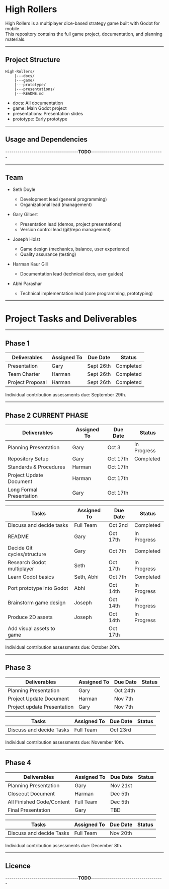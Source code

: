 # High Rollers

High Rollers is a multiplayer dice-based strategy game built with Godot for mobile.  
This repository contains the full game project, documentation, and planning materials.

---

## Project Structure

```text
High-Rollers/
	|---docs/
	|---game/
	|---prototype/
	|---presentations/
	|---README.md
```

- docs: All documentation   
- game: Main Godot project
- presentations: Presentation slides
- prototype: Early prototype 

---

## Usage and Dependencies

------------------------------------**TODO**------------------------------------

---

## Team

- Seth Doyle
	* Development lead (general programming)  
	* Organizational lead (management)  

- Gary Gilbert 
	* Presentation lead (demos, project presentations)  
	* Version control lead (git/repo management)  

- Joseph Holst  
	* Game design (mechanics, balance, user experience)  
	* Quality assurance (testing)  

- Harman Kaur Gill  
	* Documentation lead (technical docs, user guides)  

- Abhi Parashar  
	* Technical implementation lead (core programming, prototyping)


---

# Project Tasks and Deliverables

---

## Phase 1 
| Deliverables                 | Assigned To       | Due Date     | Status       |
|------------------------------|-------------------|--------------|--------------|
| Presentation                 | Gary              | Sept 26th    | Completed    |
| Team Charter                 | Harman            | Sept 26th    | Completed    |
| Project Proposal             | Harman            | Sept 26th    | Completed    |

Individual contribution assessments due: September 29th.

---

## Phase 2                                                           CURRENT PHASE
| Deliverables                 | Assigned To       | Due Date     | Status       |
|------------------------------|-------------------|--------------|--------------|
| Planning Presentation        | Gary              | Oct 3        | In Progress  |
| Repository Setup             | Gary              | Oct 17th     | Completed    |
| Standards & Procedures       | Harman            | Oct 17th     |              |
| Project Update Document      | Harman            | Oct 17th     |              |
| Long Formal Presentation     | Gary              | Oct 17th     |              |

| Tasks                        | Assigned To       | Due Date     | Status       |
|------------------------------|-------------------|--------------|--------------|
| Discuss and decide tasks     | Full Team         | Oct 2nd      | Completed    |
| README                       | Gary              | Oct 17th     | In Progress  |
| Decide Git cycles/structure  | Gary              | Oct 7th      | Completed    |
| Research Godot multiplayer   | Seth              | Oct 17th     | In Progress  |
| Learn Godot basics           | Seth, Abhi        | Oct 7th      | Completed    |
| Port prototype into Godot    | Abhi              | Oct 14th     | In Progress  |
| Brainstorm game design       | Joseph            | Oct 14th     | In Progress  |
| Produce 2D assets            | Joseph            | Oct 14th     | In Progress  |
| Add visual assets to game    |                   | Oct 17th     |              |

Individual contribution assessments due: October 20th.

---

## Phase 3 
| Deliverables                 | Assigned To       | Due Date     | Status       |
|------------------------------|-------------------|--------------|--------------|
| Planning Presentation        | Gary              | Oct 24th     |              |
| Project Update Document      | Harman            | Nov 7th      |              |
| Project update Presentation  | Gary              | Nov 7th      |              |

| Tasks                        | Assigned To       | Due Date     | Status       |
|------------------------------|-------------------|--------------|--------------|
| Discuss and decide Tasks     | Full Team         | Oct 23rd     |              |

Individual contribution assessments due: November 10th.

---

## Phase 4 
| Deliverables                 | Assigned To       | Due Date     | Status       |
|------------------------------|-------------------|--------------|--------------|
| Planning Presentation        | Gary              | Nov 21st     |              |
| Closeout Document            | Harman            | Dec 5th      |              |
| All Finished Code/Content    | Full Team         | Dec 5th      |              |
| Final Presentation           | Gary              | TBD          |              |

| Tasks                        | Assigned To       | Due Date     | Status       |
|------------------------------|-------------------|--------------|--------------|
| Discuss and decide Tasks     | Full Team         | Nov 20th     |              |

Individual contribution assessments due: December 8th.

---

## Licence

------------------------------------**TODO**------------------------------------
